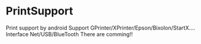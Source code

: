 # PrintSupport
Print support by android
Support GPrinter/XPrinter/Epson/Bixolon/StartX....
Interface Net/USB/BlueTooth
There are comming!!
